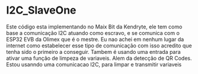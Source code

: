 # I2C_SlaveOne
Este código esta implementando no Maix Bit da Kendryte, ele tem como base a comunicação I2C atuando como escravo, e se comunica com o ESP32 EVB da Olimex que é o mestre.
Eu nao achei em nenhum lugar da internet como estabelecer esse tipo de comunicação com isso acredito que tenha sido o primeiro a conseguir.
Tambem é usando uma entrada para ativar uma função de limpeza de variaveis.
Alem da detecção de QR Codes.
Estou usanndo uma comunicacao I2C, para limpar e transmitir variaveis

